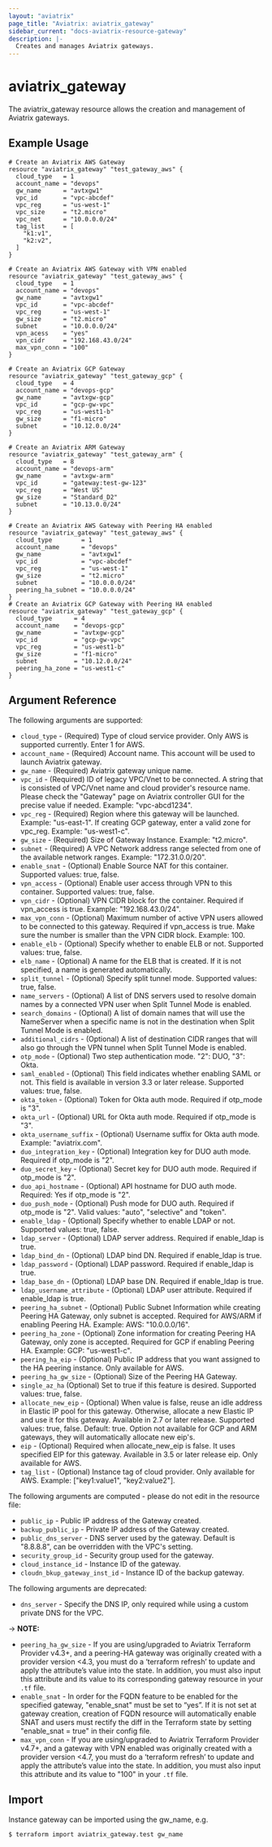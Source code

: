 ```yaml
---
layout: "aviatrix"
page_title: "Aviatrix: aviatrix_gateway"
sidebar_current: "docs-aviatrix-resource-gateway"
description: |-
  Creates and manages Aviatrix gateways.
---
```


# aviatrix_gateway

The aviatrix_gateway resource allows the creation and management of Aviatrix gateways.

## Example Usage

```hcl
# Create an Aviatrix AWS Gateway
resource "aviatrix_gateway" "test_gateway_aws" {
  cloud_type   = 1
  account_name = "devops"
  gw_name      = "avtxgw1"
  vpc_id       = "vpc-abcdef"
  vpc_reg      = "us-west-1"
  vpc_size     = "t2.micro"
  vpc_net      = "10.0.0.0/24"
  tag_list     = [
    "k1:v1",
    "k2:v2",
  ]
}

# Create an Aviatrix AWS Gateway with VPN enabled
resource "aviatrix_gateway" "test_gateway_aws" {
  cloud_type   = 1
  account_name = "devops"
  gw_name      = "avtxgw1"
  vpc_id       = "vpc-abcdef"
  vpc_reg      = "us-west-1"
  gw_size      = "t2.micro"
  subnet       = "10.0.0.0/24"
  vpn_acess    = "yes"
  vpn_cidr     = "192.168.43.0/24"
  max_vpn_conn = "100"
}

# Create an Aviatrix GCP Gateway
resource "aviatrix_gateway" "test_gateway_gcp" {
  cloud_type   = 4
  account_name = "devops-gcp"
  gw_name      = "avtxgw-gcp"
  vpc_id       = "gcp-gw-vpc"
  vpc_reg      = "us-west1-b"
  gw_size      = "f1-micro"
  subnet       = "10.12.0.0/24"
}

# Create an Aviatrix ARM Gateway
resource "aviatrix_gateway" "test_gateway_arm" {
  cloud_type   = 8
  account_name = "devops-arm"
  gw_name      = "avtxgw-arm"
  vpc_id       = "gateway:test-gw-123"
  vpc_reg      = "West US"
  gw_size      = "Standard_D2"
  subnet       = "10.13.0.0/24"
}

# Create an Aviatrix AWS Gateway with Peering HA enabled
resource "aviatrix_gateway" "test_gateway_aws" {
  cloud_type        = 1
  account_name      = "devops"
  gw_name           = "avtxgw1"
  vpc_id            = "vpc-abcdef"
  vpc_reg           = "us-west-1"
  gw_size           = "t2.micro"
  subnet            = "10.0.0.0/24"
  peering_ha_subnet = "10.0.0.0/24"
}
# Create an Aviatrix GCP Gateway with Peering HA enabled
resource "aviatrix_gateway" "test_gateway_gcp" {
  cloud_type      = 4
  account_name    = "devops-gcp"
  gw_name         = "avtxgw-gcp"
  vpc_id          = "gcp-gw-vpc"
  vpc_reg         = "us-west1-b"
  gw_size         = "f1-micro"
  subnet          = "10.12.0.0/24"
  peering_ha_zone = "us-west1-c"
}

```

## Argument Reference

The following arguments are supported:

* `cloud_type` - (Required) Type of cloud service provider. Only AWS is supported currently. Enter 1 for AWS.
* `account_name` - (Required) Account name. This account will be used to launch Aviatrix gateway.
* `gw_name` - (Required) Aviatrix gateway unique name.
* `vpc_id` - (Required) ID of legacy VPC/Vnet to be connected. A string that is consisted of VPC/Vnet name and cloud provider's resource name. Please check the "Gateway" page on Aviatrix controller GUI for the precise value if needed. Example: "vpc-abcd1234".
* `vpc_reg` - (Required) Region where this gateway will be launched. Example: "us-east-1". If creating GCP gateway, enter a valid zone for vpc_reg. Example: "us-west1-c".
* `gw_size` - (Required) Size of Gateway Instance. Example: "t2.micro".
* `subnet` - (Required) A VPC Network address range selected from one of the available network ranges. Example: "172.31.0.0/20".
* `enable_snat` - (Optional) Enable Source NAT for this container. Supported values: true, false.
* `vpn_access` - (Optional) Enable user access through VPN to this container. Supported values: true, false.
* `vpn_cidr` - (Optional) VPN CIDR block for the container. Required if vpn_access is true. Example: "192.168.43.0/24".
* `max_vpn_conn` - (Optional) Maximum number of active VPN users allowed to be connected to this gateway. Required if vpn_access is true. Make sure the number is smaller than the VPN CIDR block. Example: 100.
* `enable_elb` - (Optional) Specify whether to enable ELB or not. Supported values: true, false.
* `elb_name` - (Optional) A name for the ELB that is created. If it is not specified, a name is generated automatically.
* `split_tunnel` - (Optional) Specify split tunnel mode. Supported values: true, false.
* `name_servers` - (Optional) A list of DNS servers used to resolve domain names by a connected VPN user when Split Tunnel Mode is enabled.
* `search_domains` - (Optional) A list of domain names that will use the NameServer when a specific name is not in the destination when Split Tunnel Mode is enabled.
* `additional_cidrs` - (Optional) A list of destination CIDR ranges that will also go through the VPN tunnel when Split Tunnel Mode is enabled.
* `otp_mode` - (Optional) Two step authentication mode. "2": DUO, "3": Okta.
* `saml_enabled` - (Optional) This field indicates whether enabling SAML or not. This field is available in version 3.3 or later release. Supported values: true, false.
* `okta_token` - (Optional) Token for Okta auth mode. Required if otp_mode is "3".
* `okta_url` - (Optional) URL for Okta auth mode. Required if otp_mode is "3".
* `okta_username_suffix` - (Optional) Username suffix for Okta auth mode. Example: "aviatrix.com".
* `duo_integration_key` - (Optional) Integration key for DUO auth mode. Required if otp_mode is "2".
* `duo_secret_key` - (Optional) Secret key for DUO auth mode. Required if otp_mode is "2".
* `duo_api_hostname` - (Optional) API hostname for DUO auth mode. Required: Yes if otp_mode is "2".
* `duo_push_mode` - (Optional) Push mode for DUO auth. Required if otp_mode is "2". Valid values: "auto", "selective" and "token". 
* `enable_ldap` - (Optional) Specify whether to enable LDAP or not. Supported values: true, false.
* `ldap_server` - (Optional) LDAP server address. Required if enable_ldap is true.
* `ldap_bind_dn` - (Optional) LDAP bind DN. Required if enable_ldap is true.
* `ldap_password` - (Optional) LDAP password. Required if enable_ldap is true.
* `ldap_base_dn` - (Optional) LDAP base DN. Required if enable_ldap is true.
* `ldap_username_attribute` - (Optional) LDAP user attribute. Required if enable_ldap is true.
* `peering_ha_subnet` - (Optional) Public Subnet Information while creating Peering HA Gateway, only subnet is accepted. Required for AWS/ARM if enabling Peering HA. Example: AWS: "10.0.0.0/16".
* `peering_ha_zone` - (Optional) Zone information for creating Peering HA Gateway, only zone is accepted. Required for GCP if enabling Peering HA. Example: GCP: "us-west1-c".
* `peering_ha_eip` - (Optional) Public IP address that you want assigned to the HA peering instance. Only available for AWS.
* `peering_ha_gw_size` - (Optional) Size of the Peering HA Gateway.
* `single_az_ha` (Optional) Set to true if this feature is desired. Supported values: true, false.
* `allocate_new_eip` - (Optional) When value is false, reuse an idle address in Elastic IP pool for this gateway. Otherwise, allocate a new Elastic IP and use it for this gateway. Available in 2.7 or later release. Supported values: true, false. Default: true. Option not available for GCP and ARM gateways, they will automatically allocate new eip's.
* `eip` - (Optional) Required when allocate_new_eip is false. It uses specified EIP for this gateway. Available in 3.5 or later release eip. Only available for AWS.
* `tag_list` - (Optional) Instance tag of cloud provider. Only available for AWS. Example: ["key1:value1", "key2:value2"].

The following arguments are computed - please do not edit in the resource file:

* `public_ip` - Public IP address of the Gateway created.
* `backup_public_ip` - Private IP address of the Gateway created.
* `public_dns_server` - DNS server used by the gateway. Default is "8.8.8.8", can be overridden with the VPC's setting.
* `security_group_id` - Security group used for the gateway.
* `cloud_instance_id` - Instance ID of the gateway.
* `cloudn_bkup_gateway_inst_id` - Instance ID of the backup gateway.

The following arguments are deprecated:

* `dns_server` - Specify the DNS IP, only required while using a custom private DNS for the VPC.

-> **NOTE:** 

* `peering_ha_gw_size` - If you are using/upgraded to Aviatrix Terraform Provider v4.3+, and a peering-HA gateway was originally created with a provider version <4.3, you must do a ‘terraform refresh’ to update and apply the attribute’s value into the state. In addition, you must also input this attribute and its value to its corresponding gateway resource in your `.tf` file. 
* `enable_snat` - In order for the FQDN feature to be enabled for the specified gateway, "enable_snat" must be set to “yes”. If it is not set at gateway creation, creation of FQDN resource will automatically enable SNAT and users must rectify the diff in the Terraform state by setting "enable_snat = true" in their config file.
* `max_vpn_conn` - If you are using/upgraded to Aviatrix Terraform Provider v4.7+, and a gateway with VPN enabled was originally created with a provider version <4.7, you must do a ‘terraform refresh’ to update and apply the attribute’s value into the state. In addition, you must also input this attribute and its value to "100" in your `.tf` file.

## Import

Instance gateway can be imported using the gw_name, e.g.

```
$ terraform import aviatrix_gateway.test gw_name
```
